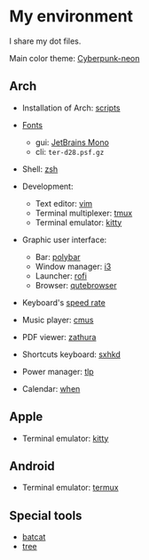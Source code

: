# My environment

I share my dot files.

Main color theme: [Cyberpunk-neon](https://github.com/Roboron3042/Cyberpunk-Neon)

## Arch

* Installation of Arch: [scripts](arch/installation)
* [Fonts](arch/fonts)

  * gui: [JetBrains Mono](https://www.jetbrains.com/lp/mono/)
  * cli: `ter-d28.psf.gz`

* Shell: [zsh](arch/ohmyzsh)
* Development:

  * Text editor: [vim](arch/vimrc)
  * Terminal multiplexer: [tmux](arch/tmux)
  * Terminal emulator: [kitty](arch/kitty)

* Graphic user interface:

  * Bar: [polybar](arch/polybar)
  * Window manager: [i3](arch/i3)
  * Launcher: [rofi](arch/rofi)
  * Browser: [qutebrowser](arch/qutebrowser)

* Keyboard's [speed rate](arch/tools)
* Music player: [cmus](arch/cmus)
* PDF viewer: [zathura](arch/zathura)
* Shortcuts keyboard: [sxhkd](arch/sxhkd)
* Power manager: [tlp](arch/tlp)
* Calendar: [when](arch/when)


## Apple

* Terminal emulator: [kitty](apple/kitty/README.md)

## Android

* Terminal emulator: [termux](./android/README.md)


## Special tools

* [batcat](https://github.com/sharkdp/bat)
* [tree](https://linux.die.net/man/1/tree)
